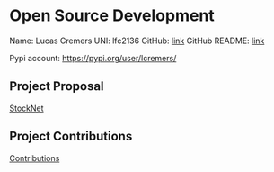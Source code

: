 # Open Source Development

 Name: Lucas Cremers
 UNI: lfc2136
 GitHub: [link](https://github.com/lfcremers/)
 GitHub README: [link](https://github.com/lfcremers/lfcremers/blob/main/README.md)

Pypi account: https://pypi.org/user/lcremers/

## Project Proposal

 [StockNet](./stocknet-proj.md)

## Project Contributions

 [Contributions](./stocknet-proj.md)

